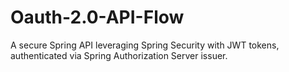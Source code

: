 # Oauth-2.0-API-Flow
 A secure Spring API leveraging Spring Security with JWT tokens, authenticated via Spring Authorization Server issuer.
